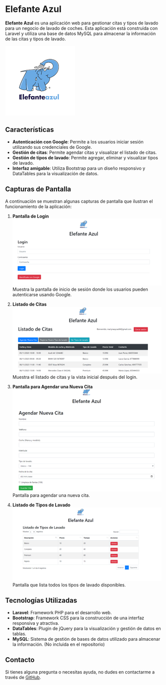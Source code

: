 # Elefante Azul

**Elefante Azul** es una aplicación web para gestionar citas y tipos de lavado para un negocio de lavado de coches. Esta aplicación está construida con Laravel y utiliza una base de datos MySQL para almacenar la información de las citas y tipos de lavado.

![Logo Elefante Azul](https://github.com/marty1120/ElefanteAzul/raw/master/ElefanteAzul/public/images/logo-elefante-azul.png)

## Características

- **Autenticación con Google**: Permite a los usuarios iniciar sesión utilizando sus credenciales de Google.
- **Gestión de citas**: Permite agendar citas y visualizar el listado de citas.
- **Gestión de tipos de lavado**: Permite agregar, eliminar y visualizar tipos de lavado.
- **Interfaz amigable**: Utiliza Bootstrap para un diseño responsivo y DataTables para la visualización de datos.

## Capturas de Pantalla

A continuación se muestran algunas capturas de pantalla que ilustran el funcionamiento de la aplicación:

1. **Pantalla de Login**  
   ![Login](https://github.com/marty1120/ElefanteAzul/raw/master/ElefanteAzul/public/images/Screenshot_8.png)  
   Muestra la pantalla de inicio de sesión donde los usuarios pueden autenticarse usando Google.

2. **Listado de Citas**  
   ![Listado de Citas](https://github.com/marty1120/ElefanteAzul/raw/master/ElefanteAzul/public/images/Screenshot_1.png)  
   Muestra el listado de citas y la vista inicial después del login.

3. **Pantalla para Agendar una Nueva Cita**  
   ![Agendar Cita](https://github.com/marty1120/ElefanteAzul/raw/master/ElefanteAzul/public/images/Screenshot_2.png)  
   Pantalla para agendar una nueva cita.

4. **Listado de Tipos de Lavado**  
   ![Tipos de Lavado](https://github.com/marty1120/ElefanteAzul/raw/master/ElefanteAzul/public/images/Screenshot_3.png)  
   Pantalla que lista todos los tipos de lavado disponibles.

## Tecnologías Utilizadas

- **Laravel**: Framework PHP para el desarrollo web.
- **Bootstrap**: Framework CSS para la construcción de una interfaz responsiva y atractiva.
- **DataTables**: Plugin de jQuery para la visualización y gestión de datos en tablas.
- **MySQL**: Sistema de gestión de bases de datos utilizado para almacenar la información. (No incluida en el repositorio)

## Contacto

Si tienes alguna pregunta o necesitas ayuda, no dudes en contactarme a través de [GitHub](https://github.com/marty1120/ElefanteAzul).

